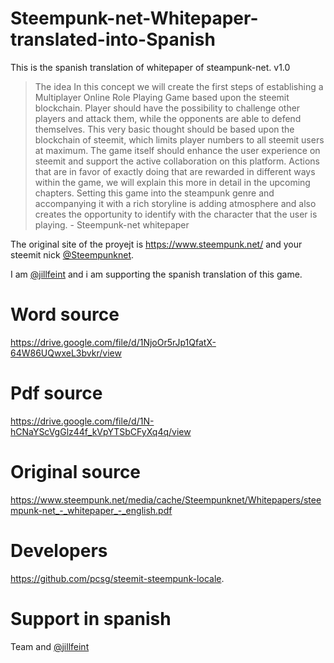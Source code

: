 # Steempunk-net-Whitepaper-translated-into-Spanish
 This is the spanish translation of  whitepaper of steampunk-net. v1.0

 >The idea
 In this concept we will create the first steps of establishing a Multiplayer Online Role Playing
 Game based upon the steemit blockchain.
 Player should have the possibility to challenge other players and attack them, while the 
 opponents are able to defend themselves. This very basic thought should be based upon the
 blockchain of steemit, which limits player numbers to all steemit users at maximum.
 The game itself should enhance the user experience on steemit and support the active
 collaboration on this platform. Actions that are in favor of exactly doing that are rewarded in
 different ways within the game, we will explain this more in detail in the upcoming chapters.
 Setting this game into the steampunk genre and accompanying it with a rich storyline is
 adding atmosphere and also creates the opportunity to identify with the character that the
 user is playing. - Steempunk-net whitepaper
 
 The original site of the proyejt is https://www.steempunk.net/ and your steemit nick [@Steempunknet](https://steemit.com/@steempunknet). 
 
 
 I am [@jillfeint](https://steemit.com/@jillfeint) and i am supporting the spanish translation of this game.
 
 
 
 # Word source 
 https://drive.google.com/file/d/1NjoOr5rJp1QfatX-64W86UQwxeL3bvkr/view
 <br/>
 # Pdf source 
 https://drive.google.com/file/d/1N-hCNaYScVgGlz44f_kVpYTSbCFyXq4q/view
 <br/>
 # Original source 
 https://www.steempunk.net/media/cache/Steempunknet/Whitepapers/steempunk-net_-_whitepaper_-_english.pdf
 
 # Developers
 https://github.com/pcsg/steemit-steempunk-locale.
 
 # Support in spanish
 Team and [@jillfeint](https://steemit.com/@jillfeint)
